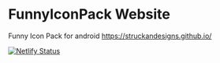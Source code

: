 # FunnyIconPack Website
Funny Icon Pack for android
https://struckandesigns.github.io/


[![Netlify Status](https://api.netlify.com/api/v1/badges/24abea70-348f-4d8d-9599-1ad2b723fc32/deploy-status)](https://app.netlify.com/sites/struckandesigns/deploys)
